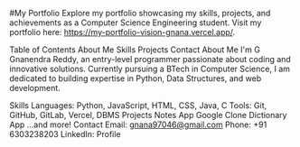 #My Portfolio
Explore my portfolio showcasing my skills, projects, and achievements as a Computer Science Engineering student. Visit my portfolio here: https://my-portfolio-vision-gnana.vercel.app/.

Table of Contents
About Me
Skills
Projects
Contact
About Me
I'm G Gnanendra Reddy, an entry-level programmer passionate about coding and innovative solutions. Currently pursuing a BTech in Computer Science, I am dedicated to building expertise in Python, Data Structures, and web development.

Skills
Languages: Python, JavaScript, HTML, CSS, Java, C
Tools: Git, GitHub, GitLab, Vercel, DBMS
Projects
Notes App
Google Clone
Dictionary App
...and more!
Contact
Email: gnana97046@gmail.com
Phone: +91 6303238203
LinkedIn: Profile
